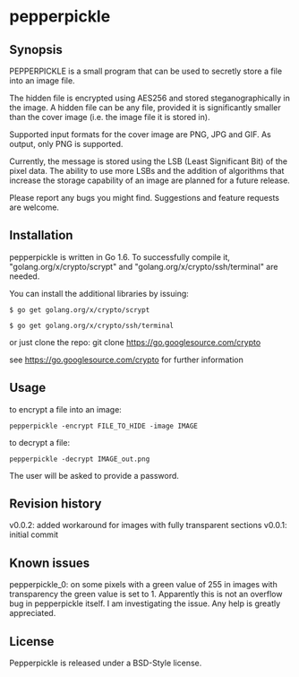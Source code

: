 # pepperpickle


## Synopsis

PEPPERPICKLE is a small program that can be used to secretly store a file into an image file.

The hidden file is encrypted using AES256 and stored steganographically in the image. A hidden file can be any file, provided it is significantly smaller than the cover image (i.e. the image file it is stored in).

Supported input formats for the cover image are PNG, JPG and GIF. As output, only PNG is supported.

Currently, the message is stored using the LSB (Least Significant Bit) of the pixel data. The ability to use more LSBs and the addition of algorithms that increase the storage capability of an image are planned for a future release.

Please report any bugs you might find. Suggestions and feature requests are welcome.


## Installation

pepperpickle is written in Go 1.6. To successfully compile it, "golang.org/x/crypto/scrypt" and "golang.org/x/crypto/ssh/terminal" are needed.

You can install the additional libraries by issuing:

```$ go get golang.org/x/crypto/scrypt```

```$ go get golang.org/x/crypto/ssh/terminal```

or just clone the repo:
git clone https://go.googlesource.com/crypto

see https://go.googlesource.com/crypto for further information


## Usage

to encrypt a file into an image:

```pepperpickle -encrypt FILE_TO_HIDE -image IMAGE```



to decrypt a file:

```pepperpickle -decrypt IMAGE_out.png```

The user will be asked to provide a password.


## Revision history

v0.0.2: added workaround for images with fully transparent sections
v0.0.1: initial commit


## Known issues

pepperpickle_0: on some pixels with a green value of 255 in images with transparency the green value is set to 1. Apparently this is not an overflow bug in pepperpickle itself. I am investigating the issue. Any help is greatly appreciated.


## License

Pepperpickle is released under a BSD-Style license.
